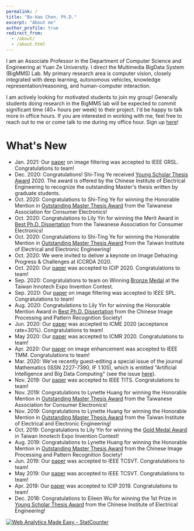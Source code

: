 ```yaml
---
permalink: /
title: "Bo-Hao Chen, Ph.D."
excerpt: "About me"
author_profile: true
redirect_from: 
  - /about/
  - /about.html
---
```


I am an Associate Professor in the Department of Computer Science and Engineering at Yuan Ze University. I direct the Multimedia BigData System (BigMMS) Lab. My primary research area is computer vision, closely integrated with deep learning, autonomous vehicles, knowledge representation/reasoning, and human-computer interaction. 

I am actively looking for motivated students to join my group! Generally students doing research in the BigMMS lab will be expected to commit significant time (40+ hours per week) to their project. I'd be happy to talk more in office hours. If you are interested in working with me, feel free to reach out to me or come talk to me during my office hour. Sign up [here](https://calendly.com/bhchen/15min)! 

What's New
======
* Jan. 2021: Our [paper](https://ieeexplore.ieee.org/document/9325516) on image filtering was accepted to IEEE GRSL. Congratulations to team!
* Dec. 2020: Congratulations! Shi-Ting Ye received [Young Scholar Thesis Award](/files/109年度「青年論文獎」得獎人名單.pdf) 2020. The award is offered by the Chinese Institute of Electrical Engineering to recognize the outstanding Master's thesis written by graduate students.
* Oct. 2020: Congratulations to Shi-Ting Ye for winning the Honorable Mention in [Outstanding Master Thesis Award](https://docs.google.com/document/preview?hgd=1&id=1VOqXZu4vk4gkGoqshI2augfXHvLPodi69CKib3csGAY) from the Taiwanese Association for Consumer Electronics!
* Oct. 2020: Congratulations to Lily Yin for winning the Merit Award in [Best Ph.D. Dissertation](https://docs.google.com/document/preview?hgd=1&id=1VOqXZu4vk4gkGoqshI2augfXHvLPodi69CKib3csGAY) from the Taiwanese Association for Consumer Electronics!
* Oct. 2020: Congratulations to Shi-Ting Ye for winning the Honorable Mention in [Outstanding Master Thesis Award](https://www.tieee.org.tw/index.php/64-awards/awards-list/233-2020?tmpl=component&print=1&page=) from the Taiwan Institute of Electrical and Electronic Engineering!
* Oct. 2020: We were invited to deliver a keynote on Image Dehazing: Progress & Challenges at ICCRDA 2020.
* Oct. 2020: Our [paper](https://ieeexplore.ieee.org/document/9190712) was accepted to ICIP 2020. Congratulations to team!
* Sep. 2020: Congratulations to team on Winning [Bronze Medal](/files/2020-inventaipei-winner.pdf) at the Taiwan Innotech Expo Invention Contest.
* Sep. 2020: Our [paper](https://ieeexplore.ieee.org/document/9200678) on image filtering was accepted to IEEE SPL. Congratulations to team!
* Aug. 2020: Congratulations to Lily Yin for winning the Honorable Mention Award in [Best Ph.D. Dissertation](/files/IPPR第十三屆博碩士論文獎獲獎公告.pdf) from the Chinese Image Processing and Pattern Recognition Society!
* Jun. 2020: Our [paper](https://ieeexplore.ieee.org/document/9102832) was accepted to ICME 2020 (acceptance rate=30%). Congratulations to team!
* May 2020: Our [paper](https://dl.acm.org/doi/abs/10.1145/3372278.3390727) was accepted to ICMR 2020. Congratulations to team!
* Apr. 2020: Our [paper](https://ieeexplore.ieee.org/document/9089316) on image enhancement was accepted to IEEE TMM. Congratulations to team!
* Mar. 2020: We've recently guest-editing a special issue of the journal Mathematics (ISSN 2227-7390, IF 1.105), which is entitled "Artificial Intelligence and Big Data Computing" (see the issue [here](https://www.mdpi.com/journal/mathematics/special_issues/Big_Data_Computing)).
* Nov. 2019: Our [paper](https://ieeexplore.ieee.org/document/8915711) was accepted to IEEE TITS. Congratulations to team!
* Nov. 2019: Congratulations to Lynette Huang for winning the Honorable Mention in [Outstanding Master Thesis Award](https://docs.google.com/document/preview?hgd=1&id=1VOqXZu4vk4gkGoqshI2augfXHvLPodi69CKib3csGAY) from the Taiwanese Association for Consumer Electronics!
* Nov. 2019: Congratulations to Lynette Huang for winning the Honorable Mention in [Outstanding Master Thesis Award](http://www.tieee.org.tw/index.php/64-awards/awards-list/227-2019?tmpl=component&print=1&page=) from the Taiwan Institute of Electrical and Electronic Engineering!
* Oct. 2019: Congratulations to Lily Yin for winning the [Gold Medal Award](https://cloudcdn.taiwantradeshows.com.tw/2019/inst/download/2019-winner.pdf) in Taiwan Innotech Expo Invention Contest!
* Aug. 2019: Congratulations to Lynette Huang for winning the Honorable Mention in [Outstanding Master Thesis Award](/files/IPPR第十二屆博碩士論文獎得獎資料.pdf) from the Chinese Image Processing and Pattern Recognition Society!
* Jun. 2019: Our [paper](https://ieeexplore.ieee.org/document/8746233) was accepted to IEEE TCSVT. Congratulations to team!
* May 2019: Our [paper](https://ieeexplore.ieee.org/document/8716692) was accepted to IEEE TCSVT. Congratulations to team!
* Apr. 2019: Our [paper](https://cmsworkshops.com/ICIP2019/Papers/AcceptedPapers.asp) was accepted to ICIP 2019. Congratulations to team!
* Dec. 2018: Congratulations to Eileen Wu for winning the 1st Prize in [Young Scholar Thesis Award](/files/(%E9%99%84%E4%BB%B61)107%E5%B9%B4%E5%BA%A6%E3%80%8C%E9%9D%92%E5%B9%B4%E8%AB%96%E6%96%87%E7%8D%8E%E3%80%8D%E5%BE%97%E7%8D%8E%E4%BA%BA%E5%90%8D%E5%96%AE.pdf) from the Chinese Institute of Electrical Engineering!

<!-- Default Statcounter code for Bigmms.github.io
http://bigmms.github.io -->
<script type="text/javascript">
var sc_project=12191518; 
var sc_invisible=1; 
var sc_security="ad40b788"; 
</script>
<script type="text/javascript"
src="https://www.statcounter.com/counter/counter.js"
async></script>
<noscript><div class="statcounter"><a title="Web Analytics
Made Easy - StatCounter" href="https://statcounter.com/"
target="_blank"><img class="statcounter"
src="https://c.statcounter.com/12191518/0/ad40b788/1/"
alt="Web Analytics Made Easy -
StatCounter"></a></div></noscript>
<!-- End of Statcounter Code -->
